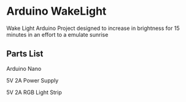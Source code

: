 # Arduino WakeLight
Wake Light Arduino Project designed to increase in brightness for 15 minutes in an effort to a emulate sunrise

## Parts List
Arduino Nano

5V 2A Power Supply

5V 2A RGB Light Strip
